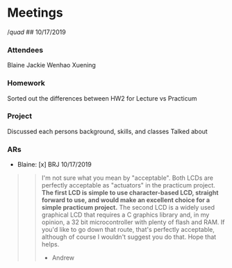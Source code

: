 # Meetings

$/quad$ ## 10/17/2019
  
### Attendees
Blaine
Jackie
Wenhao
Xuening
		
### Homework
Sorted out the differences between HW2 for Lecture vs Practicum

### Project
Discussed each persons background, skills, and classes
Talked about 

### ARs
* Blaine: 
[x] BRJ 10/17/2019
>> I'm not sure what you mean by "acceptable". Both LCDs are perfectly acceptable as "actuators" in the practicum project.
**The first LCD is simple to use character-based LCD, straight forward to use, and would make an excellent choice for a simple practicum project.**
The second LCD is a widely used graphical LCD that requires a C graphics library and, in my opinion, a 32 bit microcontroller with plenty of flash and RAM. If you'd like to go down that route, that's perfectly acceptable, although of course I wouldn't suggest you do that.
Hope that helps.
>> - Andrew
> 				
